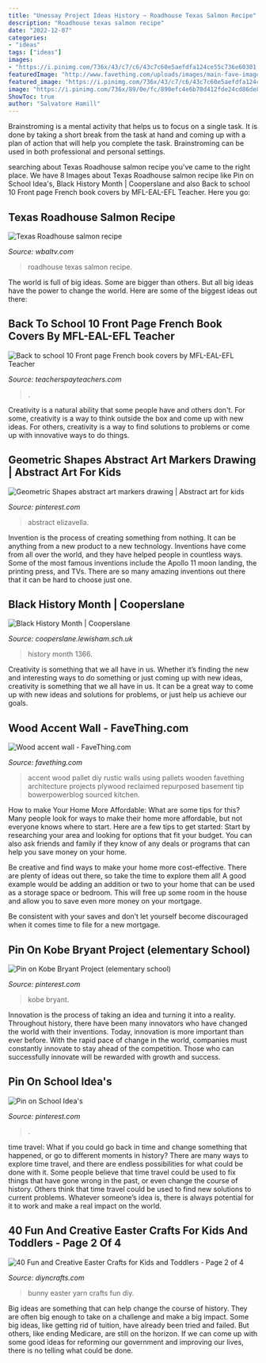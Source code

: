 ```yaml
---
title: "Unessay Project Ideas History ~ Roadhouse Texas Salmon Recipe"
description: "Roadhouse texas salmon recipe"
date: "2022-12-07"
categories:
- "ideas"
tags: ["ideas"]
images:
- "https://i.pinimg.com/736x/43/c7/c6/43c7c60e5aefdfa124ce55c736e60301.jpg"
featuredImage: "http://www.favething.com/uploads/images/main-fave-images/wood_accent_wall-1.jpg"
featured_image: "https://i.pinimg.com/736x/43/c7/c6/43c7c60e5aefdfa124ce55c736e60301.jpg"
image: "https://i.pinimg.com/736x/89/0e/fc/890efc4e6b70d412fde24cd86de82007.jpg"
ShowToc: true
author: "Salvatore Hamill"
---
```



Brainstroming is a mental activity that helps us to focus on a single task. It is done by taking a short break from the task at hand and coming up with a plan of action that will help you complete the task. Brainstroming can be used in both professional and personal settings.

	

		
searching about Texas Roadhouse salmon recipe you've came to the right place. We have 8 Images about Texas Roadhouse salmon recipe like Pin on School Idea&#039;s, Black History Month | Cooperslane and also Back to school 10 Front page French book covers by MFL-EAL-EFL Teacher. Here you go:
		
    
## Texas Roadhouse Salmon Recipe

<img loading=lazy src="https://kubrick.htvapps.com/vidthumb/b1b9e858-8422-4900-bdae-c98c9e1f7b98/b1b9e858-8422-4900-bdae-c98c9e1f7b98_image.jpg?crop=1xw:1.0xh;center,top&amp;resize=1200:*" onerror="this.onerror=null;this.src='https://tse4.mm.bing.net/th?id=OIP.cSle5GjOwL5zM-tMvnGzLQHaEK&amp;pid=15.1';" alt="Texas Roadhouse salmon recipe">

_Source: wbaltv.com_

>roadhouse texas salmon recipe. 

	

The world is full of big ideas. Some are bigger than others. But all big ideas have the power to change the world. Here are some of the biggest ideas out there:

    
## Back To School 10 Front Page French Book Covers By MFL-EAL-EFL Teacher

<img loading=lazy src="https://ecdn.teacherspayteachers.com/thumbitem/Back-to-school-10-Front-page-French-book-covers-4808270-1566480939/original-4808270-4.jpg" onerror="this.onerror=null;this.src='https://tse1.mm.bing.net/th?id=OIP.PQTZnZwfRtkSczTOGOhQAgAAAA&amp;pid=15.1';" alt="Back to school 10 Front page French book covers by MFL-EAL-EFL Teacher">

_Source: teacherspayteachers.com_

>. 

	

Creativity is a natural ability that some people have and others don't. For some, creativity is a way to think outside the box and come up with new ideas. For others, creativity is a way to find solutions to problems or come up with innovative ways to do things.

    
## Geometric Shapes Abstract Art Markers Drawing | Abstract Art For Kids

<img loading=lazy src="https://i.pinimg.com/736x/89/0e/fc/890efc4e6b70d412fde24cd86de82007.jpg" onerror="this.onerror=null;this.src='https://tse4.mm.bing.net/th?id=OIP.7R0lpEqFrJ3dF6yZUJrLswAAAA&amp;pid=15.1';" alt="Geometric Shapes abstract art markers drawing | Abstract art for kids">

_Source: pinterest.com_

>abstract elizavella. 

	

Invention is the process of creating something from nothing. It can be anything from a new product to a new technology. Inventions have come from all over the world, and they have helped people in countless ways. Some of the most famous inventions include the Apollo 11 moon landing, the printing press, and TVs. There are so many amazing inventions out there that it can be hard to choose just one.

    
## Black History Month | Cooperslane

<img loading=lazy src="https://www.cooperslane.lewisham.sch.uk/wp-content/gallery/black-history-month/IMG_1366.jpg" onerror="this.onerror=null;this.src='https://tse4.mm.bing.net/th?id=OIP.wNBFrguO-0IqRKXUkJXEyAHaJ4&amp;pid=15.1';" alt="Black History Month | Cooperslane">

_Source: cooperslane.lewisham.sch.uk_

>history month 1366. 

	

Creativity is something that we all have in us. Whether it’s finding the new and interesting ways to do something or just coming up with new ideas, creativity is something that we all have in us. It can be a great way to come up with new ideas and solutions for problems, or just help us achieve our goals.

    
## Wood Accent Wall - FaveThing.com

<img loading=lazy src="http://www.favething.com/uploads/images/main-fave-images/wood_accent_wall-1.jpg" onerror="this.onerror=null;this.src='https://tse1.mm.bing.net/th?id=OIP.vVErq-OaZmJxIr357qjJAQHaLH&amp;pid=15.1';" alt="Wood accent wall - FaveThing.com">

_Source: favething.com_

>accent wood pallet diy rustic walls using pallets wooden favething architecture projects plywood reclaimed repurposed basement tip bowerpowerblog sourced kitchen. 

	

How to make Your Home More Affordable: What are some tips for this?
Many people look for ways to make their home more affordable, but not everyone knows where to start. Here are a few tips to get started:
Start by researching your area and looking for options that fit your budget. You can also ask friends and family if they know of any deals or programs that can help you save money on your home.

Be creative and find ways to make your home more cost-effective. There are plenty of ideas out there, so take the time to explore them all! A good example would be adding an addition or two to your home that can be used as a storage space or bedroom. This will free up some room in the house and allow you to save even more money on your mortgage.

Be consistent with your saves and don’t let yourself become discouraged when it comes time to file for a new mortgage.

    
## Pin On Kobe Bryant Project (elementary School)

<img loading=lazy src="https://i.pinimg.com/736x/13/e7/b1/13e7b187057ffc3d43753c55e0d2ff7e.jpg" onerror="this.onerror=null;this.src='https://tse3.mm.bing.net/th?id=OIP.G2ILw5OWL_3aQsrM2_1aWQHaJ3&amp;pid=15.1';" alt="Pin on Kobe Bryant Project (elementary school)">

_Source: pinterest.com_

>kobe bryant. 

	

Innovation is the process of taking an idea and turning it into a reality. Throughout history, there have been many innovators who have changed the world with their inventions. Today, innovation is more important than ever before. With the rapid pace of change in the world, companies must constantly innovate to stay ahead of the competition. Those who can successfully innovate will be rewarded with growth and success.

    
## Pin On School Idea&#039;s

<img loading=lazy src="https://i.pinimg.com/736x/43/c7/c6/43c7c60e5aefdfa124ce55c736e60301.jpg" onerror="this.onerror=null;this.src='https://tse2.mm.bing.net/th?id=OIP.9lwtCYQyBvG5JSrRW2DsWQHaNK&amp;pid=15.1';" alt="Pin on School Idea&#039;s">

_Source: pinterest.com_

>. 

	

time travel: What if you could go back in time and change something that happened, or go to different moments in history?
There are many ways to explore time travel, and there are endless possibilities for what could be done with it. Some people believe that time travel could be used to fix things that have gone wrong in the past, or even change the course of history. Others think that time travel could be used to find new solutions to current problems. Whatever someone’s idea is, there is always potential for it to work and make a real impact on the world.

    
## 40 Fun And Creative Easter Crafts For Kids And Toddlers - Page 2 Of 4

<img loading=lazy src="https://www.diyncrafts.com/wp-content/uploads/2015/02/17-yarn-bunny.jpg" onerror="this.onerror=null;this.src='https://tse3.mm.bing.net/th?id=OIP.ONc3bctyVPaCUeqxGpWtkAHaLe&amp;pid=15.1';" alt="40 Fun and Creative Easter Crafts for Kids and Toddlers - Page 2 of 4">

_Source: diyncrafts.com_

>bunny easter yarn crafts fun diy. 

	

Big ideas are something that can help change the course of history. They are often big enough to take on a challenge and make a big impact. Some big ideas, like getting rid of tuition, have already been tried and failed. But others, like ending Medicare, are still on the horizon. If we can come up with some good ideas for reforming our government and improving our lives, there is no telling what could be done.


